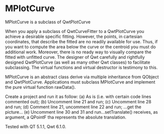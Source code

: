 MPlotCurve
==========

MPlotCurve is a subclass of QwtPlotCurve

When you apply a subclass of QwtCurveFitter to a QwtPlotCurve you achieve a desirable specific fitting. However, the points, in cartesian coordinates, that describe the fitted are no readily available for use. Thus, if you want to compute the area below the curve or the centroid you must do additional work. Moreover, there is no ready way to visually compare the fitted with unfitted curve. The designer of Qwt carefully and rightfully designed QwtPlotCurve (as well as many other Qwt classes) to facilitate subclassing. The virtual functions and virtual destructor is testimony to this.

MPlotCurve is an abstract class derive via multiple inheritance from QObject and QwtPlotCurve. Applications must subclass MPlotCurve and implement the pure virtual function rawData(). 

Create a project and run it as follow: (a) As is (i.e. with certain code lines commented out); (b) Uncomment line 21 and run; (c) Uncomment line 28 and run; (d) Comment line 21, uncomment line 22 and run; ...get the picture... (e) Uncomment line 30 and 31 and run...setTranslate() receives, as argument, a QPointF tha represents the absolute translation.

Tested with QT 5.1.1, Qwt 6.1.0.



